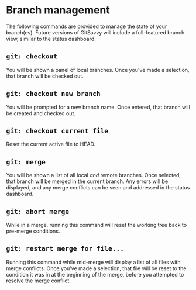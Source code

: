 # Branch management

The following commands are provided to manage the state of your branch(es).  Future versions of GitSavvy will include a full-featured branch view, similar to the status dashboard.


## `git: checkout`

You will be shown a panel of local branches.  Once you've made a selection, that branch will be checked out.


## `git: checkout new branch`

You will be prompted for a new branch name.  Once entered, that branch will be created and checked out.


## `git: checkout current file`

Reset the current active file to HEAD.


## `git: merge`

You will be shown a list of all local _and_ remote branches.  Once selected, that branch will be merged in the current branch.  Any errors will be displayed, and any merge conflicts can be seen and addressed in the status dashboard.


## `git: abort merge`

While in a merge, running this command will reset the working tree back to pre-merge conditions.


## `git: restart merge for file...`

Running this command while mid-merge will display a list of all files with merge conflicts.  Once you've made a selection, that file will be reset to the condition it was in at the beginning of the merge, before you attempted to resolve the merge conflict.
